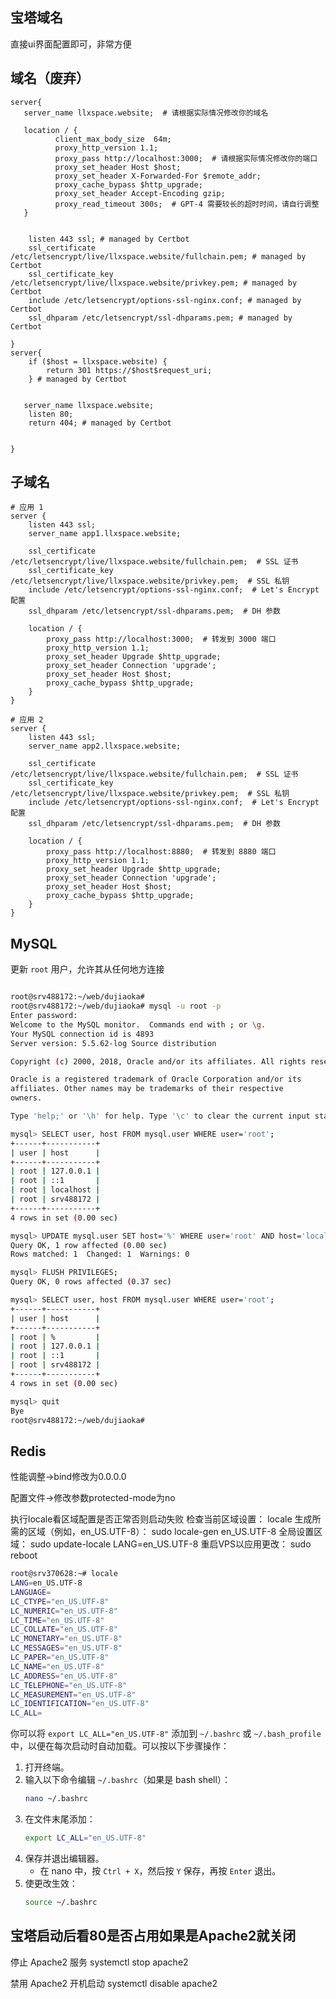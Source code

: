 ## 宝塔域名
直接ui界面配置即可，非常方便
## 域名（废弃）

~~~
server{
   server_name llxspace.website;  # 请根据实际情况修改你的域名
   
   location / {
          client_max_body_size  64m;
          proxy_http_version 1.1;
          proxy_pass http://localhost:3000;  # 请根据实际情况修改你的端口
          proxy_set_header Host $host;
          proxy_set_header X-Forwarded-For $remote_addr;
          proxy_cache_bypass $http_upgrade;
          proxy_set_header Accept-Encoding gzip;
          proxy_read_timeout 300s;  # GPT-4 需要较长的超时时间，请自行调整
   }


    listen 443 ssl; # managed by Certbot
    ssl_certificate /etc/letsencrypt/live/llxspace.website/fullchain.pem; # managed by Certbot
    ssl_certificate_key /etc/letsencrypt/live/llxspace.website/privkey.pem; # managed by Certbot
    include /etc/letsencrypt/options-ssl-nginx.conf; # managed by Certbot
    ssl_dhparam /etc/letsencrypt/ssl-dhparams.pem; # managed by Certbot

}
server{
    if ($host = llxspace.website) {
        return 301 https://$host$request_uri;
    } # managed by Certbot


   server_name llxspace.website;
    listen 80;
    return 404; # managed by Certbot


}
~~~

## 子域名

~~~
# 应用 1
server {
    listen 443 ssl;
    server_name app1.llxspace.website;

    ssl_certificate /etc/letsencrypt/live/llxspace.website/fullchain.pem;  # SSL 证书
    ssl_certificate_key /etc/letsencrypt/live/llxspace.website/privkey.pem;  # SSL 私钥
    include /etc/letsencrypt/options-ssl-nginx.conf;  # Let's Encrypt 配置
    ssl_dhparam /etc/letsencrypt/ssl-dhparams.pem;  # DH 参数

    location / {
        proxy_pass http://localhost:3000;  # 转发到 3000 端口
        proxy_http_version 1.1;
        proxy_set_header Upgrade $http_upgrade;
        proxy_set_header Connection 'upgrade';
        proxy_set_header Host $host;
        proxy_cache_bypass $http_upgrade;
    }
}

# 应用 2
server {
    listen 443 ssl;
    server_name app2.llxspace.website;

    ssl_certificate /etc/letsencrypt/live/llxspace.website/fullchain.pem;  # SSL 证书
    ssl_certificate_key /etc/letsencrypt/live/llxspace.website/privkey.pem;  # SSL 私钥
    include /etc/letsencrypt/options-ssl-nginx.conf;  # Let's Encrypt 配置
    ssl_dhparam /etc/letsencrypt/ssl-dhparams.pem;  # DH 参数

    location / {
        proxy_pass http://localhost:8880;  # 转发到 8880 端口
        proxy_http_version 1.1;
        proxy_set_header Upgrade $http_upgrade;
        proxy_set_header Connection 'upgrade';
        proxy_set_header Host $host;
        proxy_cache_bypass $http_upgrade;
    }
}

~~~

## MySQL

更新 `root` 用户，允许其从任何地方连接

~~~sh

root@srv488172:~/web/dujiaoka# 
root@srv488172:~/web/dujiaoka# mysql -u root -p
Enter password: 
Welcome to the MySQL monitor.  Commands end with ; or \g.
Your MySQL connection id is 4893
Server version: 5.5.62-log Source distribution

Copyright (c) 2000, 2018, Oracle and/or its affiliates. All rights reserved.

Oracle is a registered trademark of Oracle Corporation and/or its
affiliates. Other names may be trademarks of their respective
owners.

Type 'help;' or '\h' for help. Type '\c' to clear the current input statement.

mysql> SELECT user, host FROM mysql.user WHERE user='root';
+------+-----------+
| user | host      |
+------+-----------+
| root | 127.0.0.1 |
| root | ::1       |
| root | localhost |
| root | srv488172 |
+------+-----------+
4 rows in set (0.00 sec)

mysql> UPDATE mysql.user SET host='%' WHERE user='root' AND host='localhost';
Query OK, 1 row affected (0.00 sec)
Rows matched: 1  Changed: 1  Warnings: 0

mysql> FLUSH PRIVILEGES;
Query OK, 0 rows affected (0.37 sec)

mysql> SELECT user, host FROM mysql.user WHERE user='root';
+------+-----------+
| user | host      |
+------+-----------+
| root | %         |
| root | 127.0.0.1 |
| root | ::1       |
| root | srv488172 |
+------+-----------+
4 rows in set (0.00 sec)

mysql> quit
Bye
root@srv488172:~/web/dujiaoka# 

~~~

## Redis

性能调整->bind修改为0.0.0.0

配置文件->修改参数protected-mode为no

执行locale看区域配置是否正常否则启动失败
检查当前区域设置：
locale 
生成所需的区域（例如，en_US.UTF-8）：
sudo locale-gen en_US.UTF-8 
全局设置区域：
sudo update-locale LANG=en_US.UTF-8 
重启VPS以应用更改：
sudo reboot 
~~~sh
root@srv370628:~# locale
LANG=en_US.UTF-8
LANGUAGE=
LC_CTYPE="en_US.UTF-8"
LC_NUMERIC="en_US.UTF-8"
LC_TIME="en_US.UTF-8"
LC_COLLATE="en_US.UTF-8"
LC_MONETARY="en_US.UTF-8"
LC_MESSAGES="en_US.UTF-8"
LC_PAPER="en_US.UTF-8"
LC_NAME="en_US.UTF-8"
LC_ADDRESS="en_US.UTF-8"
LC_TELEPHONE="en_US.UTF-8"
LC_MEASUREMENT="en_US.UTF-8"
LC_IDENTIFICATION="en_US.UTF-8"
LC_ALL=
~~~
你可以将 `export LC_ALL="en_US.UTF-8"` 添加到 `~/.bashrc` 或 `~/.bash_profile` 中，以便在每次启动时自动加载。可以按以下步骤操作：

1. 打开终端。
2. 输入以下命令编辑 `~/.bashrc`（如果是 bash shell）：
   ```bash
   nano ~/.bashrc
   ```
3. 在文件末尾添加：
   ```bash
   export LC_ALL="en_US.UTF-8"
   ```
4. 保存并退出编辑器。
   - 在 nano 中，按 `Ctrl + X`，然后按 `Y` 保存，再按 `Enter` 退出。
5. 使更改生效：
   ```bash
   source ~/.bashrc
   ```

## 宝塔启动后看80是否占用如果是Apache2就关闭
停止 Apache2 服务
systemctl stop apache2

禁用 Apache2 开机启动
systemctl disable apache2